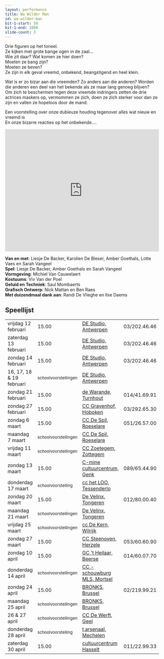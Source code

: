 ```yaml
---
layout: performance
title: Wa Wilder Man
id: wa-wilder-man
bit-1-start: 50
bit-1-end: 1000
slide-count: 3
---
```

<style>
  #main {
    background: #f5c1d0 url({{ site.baseurl }}/img/wa-wilder-man-background.png) no-repeat top left;
  }

  #content {
    color: #333;
    text-shadow: 1px 1px 1px rgba(255, 255, 255, 0.5);
  }

  @media (min-width: 666px) {
    #background-bit-1 {
      width: 100%;
      height: 884px;
      position: absolute;
      top: 0;
      background: url({{ site.baseurl }}/img/wa-wilder-man-bit-1.png) no-repeat bottom right;
    }
  }
</style>
Drie figuren op het toneel.<br>
Ze kijken met grote bange ogen in de zaal...<br>
Wie zit daar? Wat komen ze hier doen? <br>
Moeten ze bang zijn?<br>
Moeten ze beven? <br>
Ze zijn in elk geval vreemd, onbekend, beangstigend en heel klein.<br>

Wat is er zo bizar aan die vreemden? Zo anders aan die anderen? Worden die anderen een deel van het bekende als ze maar lang genoeg blijven?<br>
Om zich te beschermen tegen deze vreemde indringers zetten de drie actrices maskers op, vermommen ze zich, doen ze zich sterker voor dan ze zijn en vallen ze hopeloos door de mand. <br>


Een voorstelling over onze dubieuze houding tegenover alles wat nieuw en vreemd is <br>
En onze bizarre reacties op het onbekende....<br>

<iframe src="https://player.vimeo.com/video/162378954?title=0&byline=0&portrait=0" width="100%" height="400" frameborder="0" webkitallowfullscreen mozallowfullscreen allowfullscreen></iframe>

**Van en met**: Liesje De Backer, Karolien De Bleser, Amber Goethals, Lotte Vaes en Sarah Vangeel<br>
**Spel**: Liesje De Backer, Amber Goethals en Sarah Vangeel <br>
**Vormgeving**: Michiel Van Cauwelaert<br>
**Kostuums**: Viv Van der Poel<br>
**Geluid en Techniek**: Saul Mombaerts<br>
**Grafisch Ontwerp**: Nick Mattan en Ben Raes <br>
**Met duizendmaal dank aan**: Randi De Vlieghe en Ilse Daems<br>




## Speellijst

<table class="speellijst">
<tr><td>vrijdag 12 februari</td><td>15.00</td><td><a href="http://www.destudio.com/">DE Studio, Antwerpen</a></td><td>03/202.46.46</td></tr>
<tr><td>zaterdag 13 februari</td><td> 15.00</td><td><a href="http://www.destudio.com/">DE Studio, Antwerpen</a></td><td>03/202.46.46</td></tr>
<tr><td>zondag 14 februari</td><td>  15.00</td><td><a href="http://www.destudio.com/">DE Studio, Antwerpen</a></td><td>03/202.46.46</td></tr>
<tr><td>16, 17, 18 &amp; 19 februari</td><td><small>schoolvoorstellingen</small></td><td><a href="http://www.destudio.com/">DE Studio, Antwerpen</a></td><td></td></tr>
<tr><td>zondag 21 februari</td><td>15.00</td><td><a href="https://www.warande.be/">de Warande, Turnhout</a></td><td>014/41.69.91</td></tr>
<tr><td>zondag 27 februari</td><td>15.00</td><td><a href="http://www.gravenhof.org/">CC Gravenhof, Hoboken</a></td><td>03/292.65.30</td></tr>
<tr><td>zondag 6 maart</td><td>15.00</td><td><a href="http://www.despil.be/">CC De Spil, Roeselare</a></td><td>051/26.57.00</td></tr>
<tr><td>maandag 7 maart</td><td><small>schoolvoorstellingen</small></td><td><a href="http://www.despil.be/">CC De Spil, Roeselare</a></td><td></td></tr>
<tr><td>vrijdag 11 maart</td><td><small>schoolvoorstellingen</small></td><td><a href="http://www.cczoetegem.be/">CC Zoetegem, Zottegem</a></td><td></td></tr>
<tr><td>zondag 13 maart</td><td> 15.00</td><td><a href="http://www.c-minecultuurcentrum.be/">C-mine cultuurcentrum, Genk</a></td><td>089/65.44.90</td></tr>
<tr><td>donderdag 17 maart</td><td><small>schoolvoorstelling</small></td><td><a href="http://www.tessenderlo.be/thema/2103/cultuurcentrum-het-loo">cc het LOO, Tessenderlo</a></td><td></td></tr>
<tr><td>zondag 20 maart</td><td>15.00</td><td><a href="http://www.develinx.be/">De Velinx, Tongeren</a></td><td>012/80.00.40</td></tr>
<tr><td>maandag 21 maart</td><td><small>schoolvoorstellingen</small></td><td><a href="http://www.develinx.be/">De Velinx, Tongeren</a></td><td></td></tr>
<tr><td>vrijdag 25 maart</td><td><small>schoolvoorstellingen</small></td><td><a href="http://www.ccdekern.be/">cc De Kern, Wilrijk</a></td><td></td></tr>
<tr><td>zondag 27 maart</td><td>15.00</td><td><a href="http://steenoven.herzele.be/">CC Steenoven, Herzele</a></td><td>053/60.60.90</td></tr>
<tr><td>zondag 10 april</td><td>15.00</td><td><a href="http://www.beerse.be/product.aspx?id=437">GC 't Heilaar, Beerse</a></td><td>014/60.07.70</td></tr>
<tr><td>donderdag 14 april</td><td><small>schoolvoorstellingen</small></td><td><a href="http://www.mortsel.be/cultureel%20centrum/2984/default.aspx?_vs=0_N&id=3934">CC - schouwburg MLS, Mortsel</a></td><td></td></tr>
<tr><td>zondag 24 april</td><td> 15.00</td><td><a href="http://www.bronks.be/nl/">BRONKS, Brussel</a></td><td>02/219.99.21</td></tr>
<tr><td>maandag 25 april</td><td><small>schoolvoorstellingen</small></td><td><a href="http://www.bronks.be/nl/">BRONKS, Brussel</a></td><td></td></tr>
<tr><td>26 &amp; 27 april</td><td><small>schoolvoorstellingen</small></td><td><a href="http://www.dewerft.be/">CC De Werft, Geel</a></td><td></td></tr>
<tr><td>donderdag 28 april</td><td><small>schoolvoorstelling</small></td><td><a href="http://www.tarsenaal.be/">t,arsenaal, Mechelen</a></td><td></td></tr>
<tr><td>zaterdag 30 april</td><td>15.00</td><td><a href="http://www.ccha.be/">cultuurcentrum Hasselt</a></td><td>011/22.99.33</td></tr>
</table>
